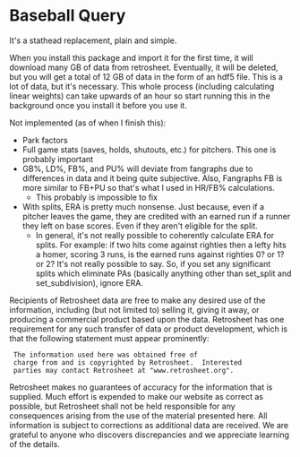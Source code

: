 # Baseball Query

It's a stathead replacement, plain and simple.

When you install this package and import it for the first time, it will download many GB of data from retrosheet. Eventually, it will be deleted, but you will get a total of 12 GB of data in the form of an hdf5 file. This is a lot of data, but it's necessary. This whole process (including calculating linear weights) can take upwards of an hour so start running this in the background once you install it before you use it.

Not implemented (as of when I finish this):
- Park factors
- Full game stats (saves, holds, shutouts, etc.) for pitchers. This one is probably important
- GB%, LD%, FB%, and PU% will deviate from fangraphs due to differences in data and it being quite subjective. Also, Fangraphs FB is more similar to FB+PU so that's what I used in HR/FB% calculations.
    - This probably is impossible to fix
- With splits, ERA is pretty much nonsense. Just because, even if a pitcher leaves the game, they are credited with an earned run if a runner they left on base scores. Even if they aren't eligible for the split.
    - In general, it's not really possible to coherently calculate ERA for splits. For example: if two hits come against righties then a lefty hits a homer, scoring 3 runs, is the earned runs against righties 0? or 1? or 2? It's not really possible to say. So, if you set any significant splits which eliminate PAs (basically anything other than set_split and set_subdivision), ignore ERA.


Recipients of Retrosheet data are free to make any desired use of
the information, including (but not limited to) selling it,
giving it away, or producing a commercial product based upon the
data.  Retrosheet has one requirement for any such transfer of
data or product development, which is that the following
statement must appear prominently:

     The information used here was obtained free of
     charge from and is copyrighted by Retrosheet.  Interested
     parties may contact Retrosheet at "www.retrosheet.org".

Retrosheet makes no guarantees of accuracy for the information 
that is supplied. Much effort is expended to make our website 
as correct as possible, but Retrosheet shall not be held 
responsible for any consequences arising from the use of the 
material presented here. All information is subject to corrections 
as additional data are received. We are grateful to anyone who
discovers discrepancies and we appreciate learning of the details.
